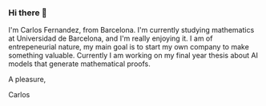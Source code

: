### Hi there 👋

<!--
**CarlosFerLo/CarlosFerLo** is a ✨ _special_ ✨ repository because its `README.md` (this file) appears on your GitHub profile.

Here are some ideas to get you started:

- 🔭 I’m currently working on ...
- 🌱 I’m currently learning ...
- 👯 I’m looking to collaborate on ...
- 🤔 I’m looking for help with ...
- 💬 Ask me about ...
- 📫 How to reach me: ...
- 😄 Pronouns: ...
- ⚡ Fun fact: ...
-->
I'm Carlos Fernandez, from Barcelona. I'm currently studying mathematics at Universidad de Barcelona, and I'm really enjoying it. 
I am of entrepeneurial nature, my main goal is to start my own company to make something valuable. 
Currently I am working on my final year thesis about AI models that generate mathematical proofs.

A pleasure,

Carlos
